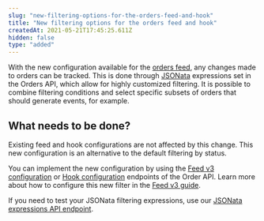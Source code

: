```yaml
---
slug: "new-filtering-options-for-the-orders-feed-and-hook"
title: "New filtering options for the orders feed and hook"
createdAt: 2021-05-21T17:45:25.611Z
hidden: false
type: "added"
---
```


With the new configuration available for the [orders feed](https://developers.vtex.com/vtex-rest-api/docs/feed-v3-1), any changes made to orders can be tracked. This is done through [JSONata](https://jsonata.org/) expressions set in the Orders API, which allow for highly customized filtering. It is possible to combine filtering conditions and select specific subsets of orders that should generate events, for example.

## What needs to be done?

Existing feed and hook configurations are not affected by this change. This new configuration is an alternative to the default filtering by status.

You can implement the new configuration by using the [Feed v3 configuration](https://developers.vtex.com/vtex-rest-api/reference/feed-v3#feedconfiguration) or [Hook configuration](https://developers.vtex.com/vtex-rest-api/reference/order-hook#hookconfiguration) endpoints of the Order API. Learn more about how to configure this new filter in the [Feed v3 guide](https://developers.vtex.com/vtex-rest-api/docs/feed-v3-1).

If you need to test your JSONata filtering expressions, use our [JSONata expressions API endpoint](https://developers.vtex.com/vtex-rest-api/reference/feed-v3#testjsonataexpression).
